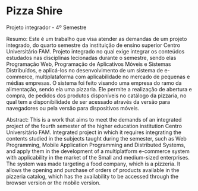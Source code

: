 # Pizza Shire
 Projeto integrador - 4º Semestre

Resumo: Este é um trabalho que visa atender as demandas de um projeto integrado,
do quarto semestre da instituição de ensino superior Centro Universitário FAM.
Projeto integrado no qual exige integrar os conteúdos estudados nas disciplinas
lecionadas durante o semestre, sendo elas Programação Web, Programação de
Aplicativos Móveis e Sistemas Distribuídos, e aplicá-los no desenvolvimento de um
sistema de e-commerce, multiplataforma com aplicabilidade no mercado de
pequenas e médias empresas. O sistema foi feito visando uma empresa do ramo da
alimentação, sendo ela uma pizzaria. Ele permite a realização de abertura e compra,
de pedidos dos produtos disponíveis no catálogo da pizzaria, no qual tem a
disponibilidade de ser acessado através da versão para navegadores ou pela versão
para dispositivos móveis.

Abstract: This is a work that aims to meet the demands of an integrated project of the
fourth semester of the higher education institution Centro Universitário FAM.
Integrated project in which it requires integrating the contents studied in the subjects
taught during the semester, such as Web Programming, Mobile Application
Programming and Distributed Systems, and apply them in the development of a
multiplatform e-commerce system with applicability in the market of the Small and
medium-sized enterprises. The system was made targeting a food company, which is
a pizzeria. It allows the opening and purchase of orders of products available in the
pizzeria catalog, which has the availability to be accessed through the browser
version or the mobile version.